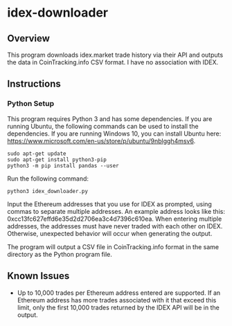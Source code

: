 # idex-downloader

## Overview

This program downloads idex.market trade history via their API and outputs the data in CoinTracking.info CSV format.  I have no association with IDEX.

## Instructions

### Python Setup

This program requires Python 3 and has some dependencies.  If you are running Ubuntu, the following commands can be used to install the dependencies.  If you are running Windows 10, you can install Ubuntu here: https://www.microsoft.com/en-us/store/p/ubuntu/9nblggh4msv6.
```
sudo apt-get update
sudo apt-get install python3-pip
python3 -m pip install pandas --user
```

Run the following command:
```
python3 idex_downloader.py
```

Input the Ethereum addresses that you use for IDEX as prompted, using commas to separate multiple addresses.  An example address looks like this: 0xcc13fc627effd6e35d2d2706ea3c4d7396c610ea.  When entering multiple addresses, the addresses must have never traded with each other on IDEX.  Otherwise, unexpected behavior will occur when generating the output.

The program will output a CSV file in CoinTracking.info format in the same directory as the Python program file.

## Known Issues

- Up to 10,000 trades per Ethereum address entered are supported.  If an Ethereum address has more trades associated with it that exceed this limit, only the first 10,000 trades returned by the IDEX API will be in the output.
